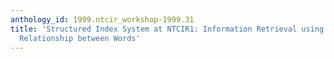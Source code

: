 ```yaml
---
anthology_id: 1999.ntcir_workshop-1999.31
title: 'Structured Index System at NTCIR1: Information Retrieval using Dependency
  Relationship between Words'
---
```

